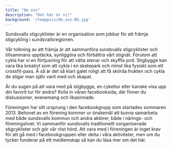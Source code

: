 ```yaml
---
title: "Om oss"
description: "Det här är vi!"
background: '/temppics/Om_oss-BG.jpg'
---
```

Sundsvalls stigcyklister är en organisation som jobbar för att främja stigcykling i sundsvallsregionen.

Vår tolkning av att främja är att sammanföra sundsvalls stigcyklister och tillsammans upptäcka, synliggöra och förbättra vårt stignät.
Förutom att cykla har vi en förtjusning för att välta stenar och skyffla jord. Stigbygge kan vara lika kreativt som att cykla i en skatepark och minst lika fysiskt som ett crossfit-pass. Å så är det så klart galet roligt att få skörda frukten och cykla de stigar man själv varit med och skapat.

Är du sugen på att vara med på stigbygge, en cykeltur eller kanske visa upp din favorit tur för andra?
Kolla in våran facebooksida, där finner du diskussioner, evenemang och likasinnade.

Föreningen har sitt ursprung i den facebookgrupp som startades sommaren 2013. Behovet av en förening kommer ur önskemål att kunna samarbeta med både sundsvalls kommun och andra aktörer, både i närings- och föreningslivet. Vi sammanför sundsvalls traditionellt oorganiserade stigcyklister och gör vår röst hörd.
Att vara med i föreningen är inget krav för att gå med i facebookgruppen eller delta i våra aktiviteter, men om du tycker funderar på ett medlemskap så kan du läsa mer om det här.

